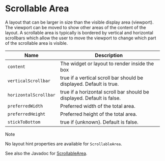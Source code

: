 # Scrollable Area

A layout that can be larger in size than the visible display area (viewport).
The viewport can be moved to show other areas of the content of the layout.
A scrollable area is typically is bordered by vertical and horizontal scrollbars which allow the user to move the viewport to change which part of the scrollable area is visible.

| Name                  | Description                                                            |
| --------------------- | ---------------------------------------------------------------------- |
| `content`             | The widget or layout to render inside the box                          |
| `verticalScrollbar`   | true if a vertical scroll bar should be displayed. Default is true.    |
| `horizontalScrollbar` | true if a horizontal scroll bar should be displayed. Default is false. |
| `preferredWidth`      | Preferred width of the total area.                                     |
| `preferredHeight`     | Preferred height of the total area.                                    |
| `stickToBottom`       | true if {unknown}. Default is false.                                   |

> [!NOTE]
> No layout hint properties are available for `ScrollableArea`.

See also the Javadoc for [ScrollableArea](https://jenkins.terasology.io/teraorg/job/Libraries/job/TeraNUI/job/master/javadoc/org/terasology/nui/layouts/ScrollableArea.html ":target=blank").
